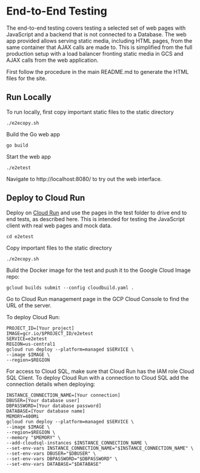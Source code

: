 # End-to-End Testing

The end-to-end testing covers testing a selected set of web pages with
JavaScript and a backend that is not connected to a Database. The web app
provided allows serving static media, including HTML pages, from the same
container that AJAX calls are made to. This is simplified from the full
production setup with a load balancer fronting static media in GCS and
AJAX calls from the web application.

First follow the procedure in the main README.md to generate the HTML files for
the site.

## Run Locally

To run locally, first copy important static files to the static directory

```shell
./e2ecopy.sh
```

Build the Go web app

```shell
go build
```

Start the web app

```shell
./e2etest
```

Navigate to http://localhost:8080/ to try out the web interface.

## Deploy to Cloud Run
Deploy on [Cloud Run](https://cloud.google.com/run/) and use the pages in the
test folder to drive end to end tests, as described here. This is intended for
testing the JavaScript client with real web pages and mock data.

```shell
cd e2etest
```

Copy important files to the static directory

```shell
./e2ecopy.sh
```

Build the Docker image for the test and push it to the Google Cloud Image repo:

```shell
gcloud builds submit --config cloudbuild.yaml .
```

Go to Cloud Run management page in the GCP Cloud Console to find the URL
of the server.

To deploy Cloud Run:

```shell
PROJECT_ID=[Your project]
IMAGE=gcr.io/$PROJECT_ID/e2etest
SERVICE=e2etest
REGION=us-central1
gcloud run deploy --platform=managed $SERVICE \
--image $IMAGE \
--region=$REGION
```

For access to Cloud SQL, make sure that Cloud Run has the IAM role
Cloud SQL Client. To deploy Cloud Run with a connection to Cloud SQL add the
connection details when deploying:

```shell
INSTANCE_CONNECTION_NAME=[Your connection]
DBUSER=[Your database user]
DBPASSWORD=[Your database password]
DATABASE=[Your database name]
MEMORY=400Mi
gcloud run deploy --platform=managed $SERVICE \
--image $IMAGE \
--region=$REGION \
--memory "$MEMORY" \
--add-cloudsql-instances $INSTANCE_CONNECTION_NAME \
--set-env-vars INSTANCE_CONNECTION_NAME="$INSTANCE_CONNECTION_NAME" \
--set-env-vars DBUSER="$DBUSER" \
--set-env-vars DBPASSWORD="$DBPASSWORD" \
--set-env-vars DATABASE="$DATABASE"
```

